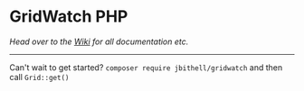 # GridWatch PHP
*Head over to the [Wiki](https://github.com/Jbithell/GridWatch-PHP/wiki) for all documentation etc.*


---

Can't wait to get started? `composer require jbithell/gridwatch` and then call `Grid::get()`
